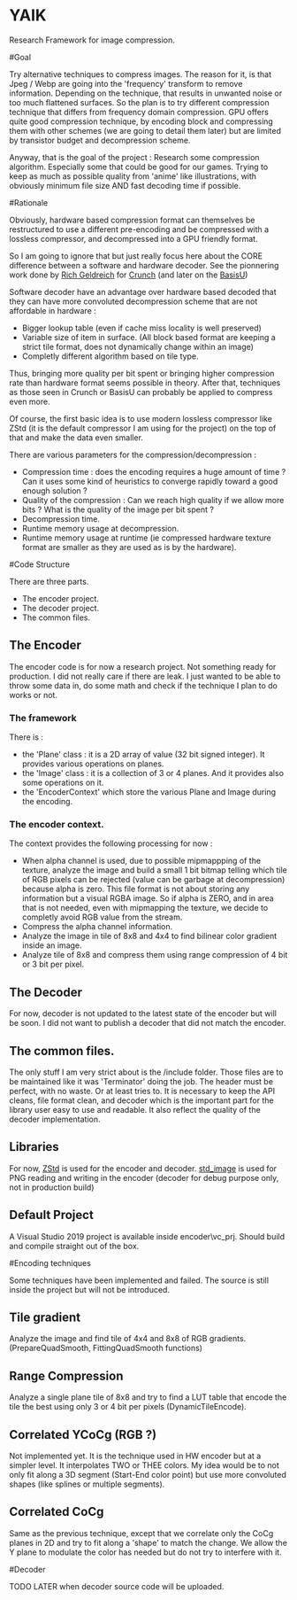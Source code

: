 # YAIK
Research Framework for image compression.

#Goal

Try alternative techniques to compress images. The reason for it, is that Jpeg / Webp are going into the 'frequency' transform to remove information. 
Depending on the technique, that results in unwanted noise or too much flattened surfaces.
So the plan is to try different compression technique that differs from frequency domain compression.
GPU offers quite good compression technique, by encoding block and compressing them with other schemes (we are going to detail them later) but are limited by transistor budget and decompression scheme.

Anyway, that is the goal of the project : Research some compression algorithm. Especially some that could be good for our games.
Trying to keep as much as possible quality from 'anime' like illustrations, with obviously minimum file size AND fast decoding time if possible.

#Rationale
	
Obviously, hardware based compression format can themselves be restructured to use a different pre-encoding and be compressed with a lossless compressor, and decompressed into a GPU friendly format.

So I am going to ignore that but just really focus here about the CORE difference between a software and hardware decoder.
See the pionnering work done by [Rich Geldreich](https://twitter.com/richgel999) for [Crunch](https://github.com/BinomialLLC/crunch) (and later on the [BasisU](https://github.com/BinomialLLC/basis_universal))  

Software decoder have an advantage over hardware based decoded that they can have more convoluted decompression scheme that are not affordable in hardware :
- Bigger lookup table (even if cache miss locality is well preserved)
- Variable size of item in surface. (All block based format are keeping a strict tile format, does not dynamically change within an image)
- Completly different algorithm based on tile type.

Thus, bringing more quality per bit spent or bringing higher compression rate than hardware format seems possible in theory.
After that, techniques as those seen in Crunch or BasisU can probably be applied to compress even more.

Of course, the first basic idea is to use modern lossless compressor like ZStd (it is the default compressor I am using for the project) on the top of that and make the data even smaller.

There are various parameters for the compression/decompression :
- Compression time : does the encoding requires a huge amount of time ? Can it uses some kind of heuristics to converge rapidly toward a good enough solution ?
- Quality of the compression : Can we reach high quality if we allow more bits ? What is the quality of the image per bit spent ?
- Decompression time.
- Runtime memory usage at decompression.
- Runtime memory usage at runtime (ie compressed hardware texture format are smaller as they are used as is by the hardware).

#Code Structure

There are three parts.
- The encoder project.
- The decoder project.
- The common files.

## The Encoder

The encoder code is for now a research project. Not something ready for production.
I did not really care if there are leak. I just wanted to be able to throw some data in, do some math and check
if the technique I plan to do works or not.

### The framework

There is :
- the 'Plane' class : it is a 2D array of value (32 bit signed integer). It provides various operations on planes.
- the 'Image' class : it is a collection of 3 or 4 planes. And it provides also some operations on it.
- the 'EncoderContext' which store the various Plane and Image during the encoding.

### The encoder context.

The context provides the following processing for now :
- When alpha channel is used, due to possible mipmappping of the texture, analyze the image and build a small 1 bit bitmap telling which tile of RGB pixels can be rejected (value can be garbage at decompression) because alpha is zero.
  This file format is not about storing any information but a visual RGBA image. So if alpha is ZERO, and in area that is not needed, even with mipmapping the texture, we decide to completly avoid RGB value from the stream.
- Compress the alpha channel information.
- Analyze the image in tile of 8x8 and 4x4 to find bilinear color gradient inside an image.
- Analyze tile of 8x8 and compress them using range compression of 4 bit or 3 bit per pixel.

## The Decoder

For now, decoder is not updated to the latest state of the encoder but will be soon. I did not want to publish a decoder that did not match the encoder.

## The common files.

The only stuff I am very strict about is the /include folder. Those files are to be maintained like it was 'Terminator' doing the job.
The header must be perfect, with no waste. Or at least tries to.
It is necessary to keep the API cleans, file format clean, and decoder which is the important part for the library user easy to use and readable.
It also reflect the quality of the decoder implementation.

## Libraries

For now, [ZStd](https://github.com/facebook/zstd) is used for the encoder and decoder.
[std_image](https://github.com/nothings/stb) is used for PNG reading and writing in the encoder (decoder for debug purpose only, not in production build)

## Default Project

A Visual Studio 2019 project is available inside encoder\vc_prj. Should build and compile straight out of the box.

#Encoding techniques

Some techniques have been implemented and failed. The source is still inside the project but will not be introduced.

## Tile gradient

Analyze the image and find tile of 4x4 and 8x8 of RGB gradients. (PrepareQuadSmooth, FittingQuadSmooth functions)

## Range Compression

Analyze a single plane tile of 8x8 and try to find a LUT table that encode the tile the best using only 3 or 4 bit per pixels (DynamicTileEncode).

## Correlated YCoCg (RGB ?)

Not implemented yet. It is the technique used in HW encoder but at a simpler level. It interpolates TWO or THEE colors.
My idea would be to not only fit along a 3D segment (Start-End color point) but use more convoluted shapes (like splines or multiple segments).

## Correlated CoCg

Same as the previous technique, except that we correlate only the CoCg planes in 2D and try to fit along a 'shape' to match the change.
We allow the Y plane to modulate the color has needed but do not try to interfere with it.
	
#Decoder

TODO LATER when decoder source code will be uploaded.
